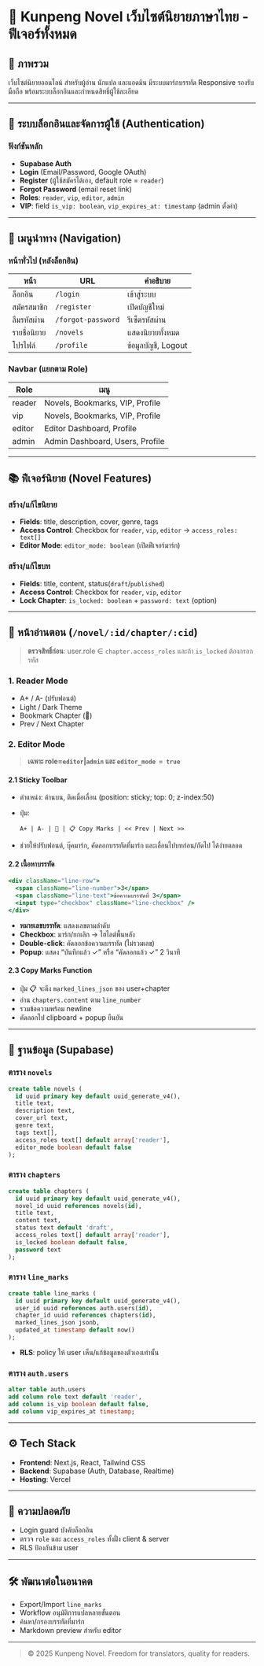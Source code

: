 # 📖 Kunpeng Novel เว็บไซต์นิยายภาษาไทย - ฟีเจอร์ทั้งหมด

## 🧭 ภาพรวม

เว็บไซต์นิยายออนไลน์ สำหรับผู้อ่าน นักแปล และแอดมิน มีระบบมาร์กบรรทัด Responsive รองรับมือถือ พร้อมระบบล็อกอินและกำหนดสิทธิ์ผู้ใช้ละเอียด

---

## 🔐 ระบบล็อกอินและจัดการผู้ใช้ (Authentication)

### ฟังก์ชันหลัก

* **Supabase Auth**
* **Login** (Email/Password, Google OAuth)
* **Register** (ผู้ใช้สมัครได้เอง, default role = `reader`)
* **Forgot Password** (email reset link)
* **Roles**: `reader`, `vip`, `editor`, `admin`
* **VIP**: field `is_vip: boolean`, `vip_expires_at: timestamp` (admin ตั้งค่า)

---

## 🧭 เมนูนำทาง (Navigation)

### หน้าทั่วไป (หลังล็อกอิน)

| หน้า         | URL                | คำอธิบาย            |
| ------------ | ------------------ | ------------------- |
| ล็อกอิน      | `/login`           | เข้าสู่ระบบ         |
| สมัครสมาชิก  | `/register`        | เปิดบัญชีใหม่       |
| ลืมรหัสผ่าน  | `/forgot-password` | รีเซ็ตรหัสผ่าน      |
| รายชื่อนิยาย | `/novels`          | แสดงนิยายทั้งหมด    |
| โปรไฟล์      | `/profile`         | ข้อมูลบัญชี, Logout |

### Navbar (แยกตาม Role)

| Role   | เมนู                            |
| ------ | ------------------------------- |
| reader | Novels, Bookmarks, VIP, Profile |
| vip    | Novels, Bookmarks, VIP, Profile |
| editor | Editor Dashboard, Profile       |
| admin  | Admin Dashboard, Users, Profile |

---

## 📚 ฟีเจอร์นิยาย (Novel Features)

### สร้าง/แก้ไขนิยาย

* **Fields**: title, description, cover, genre, tags
* **Access Control**: Checkbox for `reader`, `vip`, `editor` → `access_roles: text[]`
* **Editor Mode**: `editor_mode: boolean` (เปิดฟีเจอร์มาร์ก)

### สร้าง/แก้ไขบท

* **Fields**: title, content, status(`draft`/`published`)
* **Access Control**: Checkbox for `reader`, `vip`, `editor`
* **Lock Chapter**: `is_locked: boolean` + `password: text` (option)

---

## 📖 หน้าอ่านตอน (`/novel/:id/chapter/:cid`)

> **ตรวจสิทธิ์ก่อน**: user.role ∈ `chapter.access_roles` และถ้า `is_locked` ต้องกรอกรหัส

### 1. Reader Mode

* A+ / A- (ปรับฟอนต์)
* Light / Dark Theme
* Bookmark Chapter (🔖)
* Prev / Next Chapter

### 2. Editor Mode

> **เฉพาะ role=`editor`|`admin` และ `editor_mode = true`**

#### 2.1 Sticky Toolbar

* ตำแหน่ง: ด้านบน, ติดเมื่อเลื่อน (position: sticky; top: 0; z-index:50)
* ปุ่ม:

  ```text
  A+ | A- | 🔖 | 📋 Copy Marks | << Prev | Next >>
  ```
* ช่วยให้ปรับฟอนต์, บุ๊คมาร์ก, คัดลอกบรรทัดที่มาร์ก และเลื่อนไปบทก่อน/ถัดไป ได้ง่ายตลอด

#### 2.2 เนื้อหาบรรทัด

```jsx
<div className="line-row">
  <span className="line-number">3</span>
  <span className="line-text">ข้อความบรรทัดที่ 3</span>
  <input type="checkbox" className="line-checkbox" />
</div>
```

* **หมายเลขบรรทัด**: แสดงเลขตามลำดับ
* **Checkbox**: มาร์ก/ยกเลิก → ไฮไลต์พื้นหลัง
* **Double-click**: คัดลอกข้อความบรรทัด (ไม่รวมเลข)
* **Popup**: แสดง “บันทึกแล้ว ✓” หรือ “คัดลอกแล้ว ✓” 2 วินาที

#### 2.3 Copy Marks Function

* ปุ่ม 📋 จะดึง `marked_lines_json` ของ user+chapter
* อ่าน `chapters.content` ตาม `line_number`
* รวมข้อความพร้อม newline
* คัดลอกไป clipboard + popup ยืนยัน

---

## 💾 ฐานข้อมูล (Supabase)

### ตาราง `novels`

```sql
create table novels (
  id uuid primary key default uuid_generate_v4(),
  title text,
  description text,
  cover_url text,
  genre text,
  tags text[],
  access_roles text[] default array['reader'],
  editor_mode boolean default false
);
```

### ตาราง `chapters`

```sql
create table chapters (
  id uuid primary key default uuid_generate_v4(),
  novel_id uuid references novels(id),
  title text,
  content text,
  status text default 'draft',
  access_roles text[] default array['reader'],
  is_locked boolean default false,
  password text
);
```

### ตาราง `line_marks`

```sql
create table line_marks (
  id uuid primary key default uuid_generate_v4(),
  user_id uuid references auth.users(id),
  chapter_id uuid references chapters(id),
  marked_lines_json jsonb,
  updated_at timestamp default now()
);
```

* **RLS**: policy ให้ user เห็น/แก้ข้อมูลของตัวเองเท่านั้น

### ตาราง `auth.users`

```sql
alter table auth.users
add column role text default 'reader',
add column is_vip boolean default false,
add column vip_expires_at timestamp;
```

---

## ⚙️ Tech Stack

* **Frontend**: Next.js, React, Tailwind CSS
* **Backend**: Supabase (Auth, Database, Realtime)
* **Hosting**: Vercel

---

## 🔐 ความปลอดภัย

* Login guard บังคับล็อกอิน
* ตรวจ `role` และ `access_roles` ทั้งฝั่ง client & server
* RLS ป้องกันข้าม user

---

## 🛠 พัฒนาต่อในอนาคต

* Export/Import `line_marks`
* Workflow อนุมัติการแปลหลายขั้นตอน
* ค้นหา/กรองบรรทัดที่มาร์ก
* Markdown preview สำหรับ editor

---

> © 2025 Kunpeng Novel. Freedom for translators, quality for readers.
